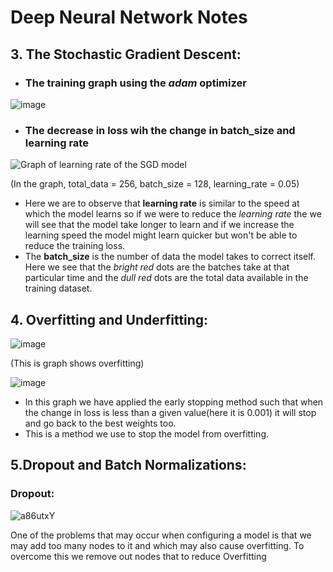 # Deep Neural Network Notes
## 3. The Stochastic Gradient Descent:
- ### The training graph using the *adam* optimizer
![image](https://github.com/SonuAlex/Kaggle-Courses-and-Competition/assets/90763758/e91e7742-cb8c-4f77-83a9-15b2611b32ce)
- ### The decrease in loss wih the change in batch_size and learning rate
![Graph of learning rate of the SGD model](https://github.com/SonuAlex/Kaggle-Courses-and-Competition/assets/90763758/48fe59ca-f819-4efe-87f2-5711476dd812)

(In the graph, total_data = 256, batch_size = 128, learning_rate = 0.05)

- Here we are to observe that **learning rate** is similar to the speed at which the model learns so if we were to reduce the *learning rate* the we will see that the model take longer to learn and if we increase the learning speed the model might learn quicker but won't be able to reduce the training loss.
- The **batch_size** is the number of data the model takes to correct itself. Here we see that the *bright red* dots are the batches take at that particular time and the *dull red* dots are the total data available in the training dataset.


## 4. Overfitting and Underfitting:
![image](https://github.com/SonuAlex/Kaggle-Courses-and-Competition/assets/90763758/bfda45e3-1f10-4158-975e-49aef399d076)

(This is graph shows overfitting)


![image](https://github.com/SonuAlex/Kaggle-Courses-and-Competition/assets/90763758/10c3bf18-bcf2-4dcf-b9d7-0c2c5a96749b)

- In this graph we have applied the early stopping method such that when the change in loss is less than a given value(here it is 0.001) it will stop and go back to the best weights too.
- This is a method we use to stop the model from overfitting.

## 5.Dropout and Batch Normalizations:
### Dropout:
![a86utxY](https://github.com/SonuAlex/Kaggle-Courses-and-Competition/assets/90763758/b45c29d0-c757-4b0d-9b45-614fa53d6f41)

  One of the problems that may occur when configuring a model is that we may add too many nodes to it and which may also cause overfitting. To overcome this we remove out nodes that to reduce Overfitting
